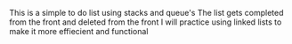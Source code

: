 This is a simple to do list using stacks and queue's 
The list gets completed from the front and deleted from the front
I will practice using linked lists  to make it more effiecient and functional
